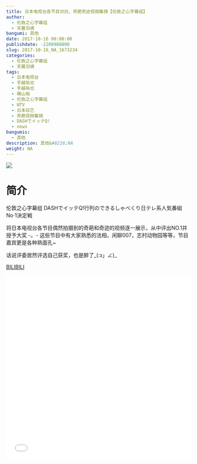 ```yaml
---
title: 日本电视台各节目对抗，奇葩奇迹视频集锦【伦敦之心字幕组】
author: 
  - 伦敦之心字幕组
  - 天翼羽魂
bangumi: 其他
date: 2017-10-16 00:00:00
publishdate: -2208988800
slug: 2017-10-16_NA_1673234
categories: 
  - 伦敦之心字幕组
  - 天翼羽魂
tags: 
  - 日本电视台
  - 手越佑也
  - 手越祐也
  - 横山裕
  - 伦敦之心字幕组
  - NTV
  - 日本综艺
  - 奇葩视频集锦
  - DASHでイッテQ!
  - news
bangumis: 
  - 其他
description: 其他&#8226;NA
weight: NA
---
```


![](https://i.imgur.com/GxnuKHN.jpg)

# 简介  
伦敦之心字幕组 DASHでイッテQ!行列のできるしゃべくり日テレ系人気番組No·1決定戦
将日本电视台各节目偶然拍摄到的奇葩和奇迹的视频逐一展示，从中评出NO.1并授予大奖 -。- 这些节目中有大家熟悉的法相，闲聊007，志村动物园等等，节目嘉宾更是各种熟面孔~
话说评委居然评选自己获奖，也是醉了_(:з」∠)_

  [BILIBILI](https://www.bilibili.com/video/av1673234/)


  <iframe src="//www.bilibili.com/html/html5player.html?cid=2549988&aid=1673234" width="100%" height="500" frameborder="0" allowfullscreen="allowfullscreen"></iframe>
